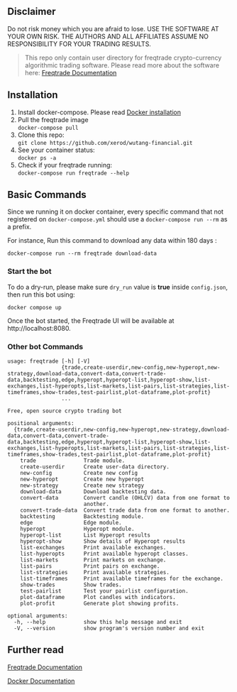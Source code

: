 ## Disclaimer

Do not risk money which you are afraid to lose. USE THE SOFTWARE AT YOUR OWN RISK. THE AUTHORS AND ALL AFFILIATES ASSUME NO RESPONSIBILITY FOR YOUR TRADING RESULTS.

> This repo only contain user directory for freqtrade crypto-currency algorithmic trading software. Please read more about the software here: [Freqtrade Documentation](https://www.freqtrade.io/en/latest)

## Installation

1. Install docker-compose. Please read [Docker installation](https://docs.docker.com/compose/install/)
2. Pull the freqtrade image <br/>
   `docker-compose pull`
3. Clone this repo: <br/>
   `git clone https://github.com/xerod/wutang-financial.git`
4. See your container status: <br/>
   `docker ps -a`
5. Check if your freqtrade running: <br/>
   `docker-compose run freqtrade --help`

## Basic Commands

Since we running it on docker container, every specific command that not registered on `docker-compose.yml` should use a `docker-compose run --rm` as a prefix.

For instance, Run this command to download any data within 180 days : <br/>

```
docker-compose run --rm freqtrade download-data
```

### Start the bot

To do a dry-run, please make sure `dry_run` value is **true** inside `config.json`, then run this bot using:

```
docker compose up
```

Once the bot started, the Freqtrade UI will be available at http://localhost:8080.

### Other bot Commands

```
usage: freqtrade [-h] [-V]
                 {trade,create-userdir,new-config,new-hyperopt,new-strategy,download-data,convert-data,convert-trade-data,backtesting,edge,hyperopt,hyperopt-list,hyperopt-show,list-exchanges,list-hyperopts,list-markets,list-pairs,list-strategies,list-timeframes,show-trades,test-pairlist,plot-dataframe,plot-profit}
                 ...

Free, open source crypto trading bot

positional arguments:
  {trade,create-userdir,new-config,new-hyperopt,new-strategy,download-data,convert-data,convert-trade-data,backtesting,edge,hyperopt,hyperopt-list,hyperopt-show,list-exchanges,list-hyperopts,list-markets,list-pairs,list-strategies,list-timeframes,show-trades,test-pairlist,plot-dataframe,plot-profit}
    trade               Trade module.
    create-userdir      Create user-data directory.
    new-config          Create new config
    new-hyperopt        Create new hyperopt
    new-strategy        Create new strategy
    download-data       Download backtesting data.
    convert-data        Convert candle (OHLCV) data from one format to
                        another.
    convert-trade-data  Convert trade data from one format to another.
    backtesting         Backtesting module.
    edge                Edge module.
    hyperopt            Hyperopt module.
    hyperopt-list       List Hyperopt results
    hyperopt-show       Show details of Hyperopt results
    list-exchanges      Print available exchanges.
    list-hyperopts      Print available hyperopt classes.
    list-markets        Print markets on exchange.
    list-pairs          Print pairs on exchange.
    list-strategies     Print available strategies.
    list-timeframes     Print available timeframes for the exchange.
    show-trades         Show trades.
    test-pairlist       Test your pairlist configuration.
    plot-dataframe      Plot candles with indicators.
    plot-profit         Generate plot showing profits.

optional arguments:
  -h, --help            show this help message and exit
  -V, --version         show program's version number and exit
```

## Further read

[Freqtrade Documentation](https://www.freqtrade.io/en/latest)

[Docker Documentation](https://docs.docker.com)
